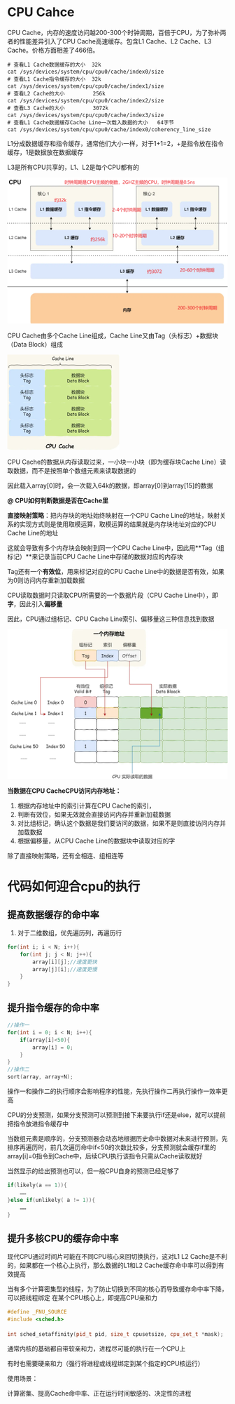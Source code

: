 # CPU Cahce

CPU Cache，内存的速度访问越200-300个时钟周期，百倍于CPU，为了弥补两者的性能差异引入了CPU Cache高速缓存。包含L1 Cache、L2 Cache、L3 Cache。价格方面相差了466倍。

```shell
# 查看L1 Cache数据缓存的大小  32k
cat /sys/devices/system/cpu/cpu0/cache/index0/size
# 查看L1 Cache指令缓存的大小  32k
cat /sys/devices/system/cpu/cpu0/cache/index1/size
# 查看L2 Cache的大小         256k
cat /sys/devices/system/cpu/cpu0/cache/index2/size
# 查看L3 Cache的大小         3072k
cat /sys/devices/system/cpu/cpu0/cache/index3/size
# 查看L1 Cache数据缓存Cache Line一次载入数据的大小   64字节
cat /sys/devices/system/cpu/cpu0/cache/index0/coherency_line_size
```

L1分成数据缓存和指令缓存，通常他们大小一样，对于1+1=2，+是指令放在指令缓存，1是数据放在数据缓存

L3是所有CPU共享的，L1、L2是每个CPU都有的

![image-20231227090447386](image-20231227090447386.png)

CPU Cache由多个Cache Line组成，Cache Line又由Tag（头标志）+数据块（Data Block）组成

<img src="image-20231227091526030.png" alt="image-20231227091526030" style="zoom:25%;" />

CPU Cache的数据从内存读取过来，一小块一小块（即为缓存块Cache Line）读取数据，而不是按照单个数组元素来读取数据的

因此载入array[0]时，会一次载入64k的数据，即array[0]到array[15]的数据

**@ CPU如何判断数据是否在Cache里**

**直接映射策略**：把内存块的地址始终映射在一个CPU Cache Line的地址，映射关系的实现方式则是使用取模运算，取模运算的结果就是内存块地址对应的CPU Cache Line的地址

这就会导致有多个内存块会映射到同一个CPU Cache Line中，因此用**Tag（组标记）**来记录当前CPU Cache Line中存储的数据对应的内存块

Tag还有一个**有效位**，用来标记对应的CPU Cache Line中的数据是否有效，如果为0则访问内存重新加载数据

CPU读取数据时只读取CPU所需要的一个数据片段（CPU Cache Line中），即**字**，因此引入**偏移量**

因此，CPU通过组标记、CPU Cache Line索引、偏移量这三种信息找到数据

![image-20231227093644192](image-20231227093644192.png)

**当数据在CPU CacheCPU访问内存地址：**

1. 根据内存地址中的索引计算在CPU Cache的索引，
2. 判断有效位，如果无效就会直接访问内存并重新加载数据
3. 对比组标记，确认这个数据是我们要访问的数据，如果不是则直接访问内存并加载数据
4. 根据偏移量，从CPU Cache Line的数据块中读取对应的字

除了直接映射策略，还有全相连、组相连等

# 代码如何迎合cpu的执行

## 提高数据缓存的命中率

1. 对于二维数组，优先遍历列，再遍历行

```cpp
for(int i; i < N; i++){
    for(int j; j < N; j++){
        array[i][j];//速度更快
        array[j][i];//速度更慢
    }
}
```

## 提升指令缓存的命中率

```cpp
//操作一
for(int i = 0; i < N; i++){
    if(array[i]<50){
        array[i] = 0;
    }
}
//操作二
sort(array, array+N);
```

操作一和操作二的执行顺序会影响程序的性能，先执行操作二再执行操作一效率更高

CPU的分支预测，如果分支预测可以预测到接下来要执行if还是else，就可以提前把指令放进指令缓存中

当数组元素是顺序的，分支预测器会动态地根据历史命中数据对未来进行预测，先排序再遍历时，前几次遍历命中if<50的次数比较多，分支预测就会缓存if里的array[i]=0指令到Cache中，后续CPU执行该指令只需从Cache读取就好

当然显示的给出预测也可以，但一般CPU自身的预测已经足够了

```CPP
if(likely(a == 1)){
    ……
}else if(unlikely( a != 1)){
    ……
}
```

## 提升多核CPU的缓存命中率

现代CPU通过时间片可能在不同CPU核心来回切换执行，这对L1 L2 Cache是不利的，如果都在一个核心上执行，那么数据的L1和L2 Cache缓存命中率可以得到有效提高

当有多个计算密集型的线程，为了防止切换到不同的核心而导致缓存命中率下降，可以把线程绑定 在某个CPU核心上，即提高CPU亲和力

```cpp
#define _FNU_SOURCE
#include <sched.h>

int sched_setaffinity(pid_t pid, size_t cpusetsize, cpu_set_t *mask);
```

通常内核的基础都自带软亲和力，进程尽可能的执行在一个CPU上

有时也需要硬亲和力（强行将进程或线程绑定到某个指定的CPU核运行）

使用场景：

计算密集、提高Cache命中率、正在运行时间敏感的、决定性的进程